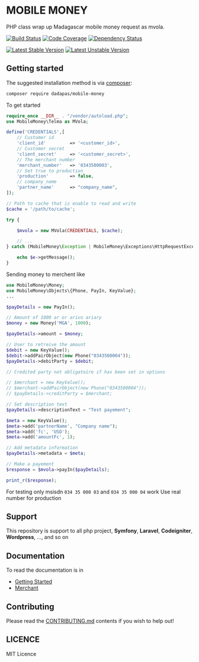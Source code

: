 # MOBILE MONEY
PHP class wrap up Madagascar mobile money request as mvola.

[![Build Status](https://travis-ci.org/dadapas/mobile-money.svg?branch=main)](https://travis-ci.org/dadapas/mobile-money)
[![Code Coverage](https://codecov.io/gh/dadapas/mobile-money/branch/master/graph/badge.svg)](https://codecov.io/gh/dadapas/mobile-money/branch/master)
[![Dependency Status](https://www.versioneye.com/package/php--dadapas--mobile-money/badge.svg)](https://www.versioneye.com/package/php--dadapas--mobile-money)

[![Latest Stable Version](https://poser.pugx.org/dadapas/mobile-money/v/stable.png)](https://packagist.org/packages/dadapas/mobile-money)
[![Latest Unstable Version](https://poser.pugx.org/dadapas/mobile-money/v/unstable.png)](https://packagist.org/packages/dadapas/mobile-money)


## Getting started

The suggested installation method is via [composer](https://getcomposer.org/):

```sh
composer require dadapas/mobile-money
```

To get started

```php
require_once __DIR__ . "/vendor/autoload.php";
use MobileMoney\Telma as MVola;

define('CREDENTIALS',[
	// Customer id
	'client_id'			=> '<customer_id>',
	// Customer secret
	'client_secret'		=> '<customer_secret>',
	// The merchant number
	'merchant_number'	=> '0343500003',
	// Set true to production
	'production'	  	=> false,
	// company_name
	'partner_name'		=> "company_name",
]);

// Path to cache that is enable to read and write
$cache = '/path/to/cache';

try {

	$mvola = new MVola(CREDENTIALS, $cache);

	// ...
} catch (MobileMoney\Exception | MobileMoney\Exceptions\HttpRequestException $e) {

	echo $e->getMessage();
}

```

Sending money to merchent like
```php
use MobileMoney\Money;
use MobileMoney\Objects\{Phone, PayIn, KeyValue};
...

$payDetails = new PayIn();

// Amount of 1000 ar or arivo ariary
$money = new Money('MGA', 1000);

$payDetails->amount = $money;

// User to retreive the amount
$debit = new KeyValue();
$debit->addPairObject(new Phone("0343500004"));
$payDetails->debitParty = $debit;

// Credited party not obligatoire if has been set in options

// $merchant = new KeyValue();
// $merchant->addPairObject(new Phone("0343500004"));
// $payDetails->creditParty = $merchant;

// Set description text
$payDetails->descriptionText = "Test payement";

$meta = new KeyValue();
$meta->add('partnerName', "Company name");
$meta->add('fc', 'USD');
$meta->add('amountFc', 1);

// Add metadata information
$payDetails->metadata = $meta;

// Make a payement 	
$response = $mvola->payIn($payDetails);

print_r($response);
```

For testing only msisdn `034 35 000 03` and `034 35 000 04` work
Use real number for production

## Support
This repository is support to all php project, **Symfony**, **Laravel**, **Codeigniter**, **Wordpress**, ..., and so on

## Documentation

To read the documentation is in
* [Getting Started](docs/getting-started)
* [Merchant](docs/merchent.md)

## Contributing

Please read the [CONTRIBUTING.md](CONTRIBUTING.md) contents if you wish to help out!


## LICENCE
MIT Licence